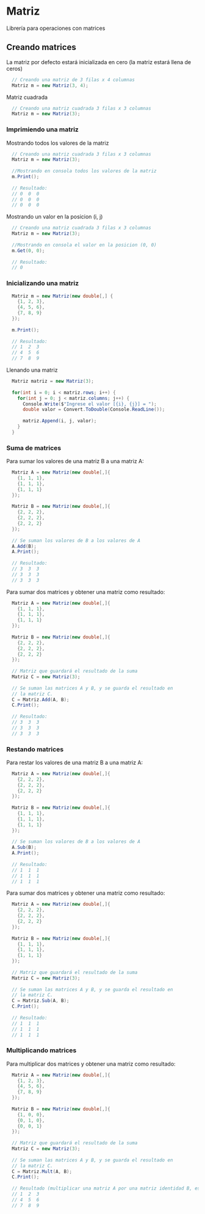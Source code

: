 # Matriz
Librería para operaciones con matrices

## Creando matrices
La matriz por defecto estará inicializada en cero (la matriz estará llena de ceros)

```c#
  // Creando una matriz de 3 filas x 4 columnas
  Matriz m = new Matriz(3, 4);
```

Matriz cuadrada 

```c#
  // Creando una matriz cuadrada 3 filas x 3 columnas
  Matriz m = new Matriz(3);
```

### Imprimiendo una matriz

Mostrando todos los valores de la matriz

```c#
  // Creando una matriz cuadrada 3 filas x 3 columnas
  Matriz m = new Matriz(3);
  
  //Mostrando en consola todos los valores de la matriz
  m.Print();
 
  // Resultado:
  // 0  0  0
  // 0  0  0
  // 0  0  0
```

Mostrando un valor en la posicion (i, j)

```c#
  // Creando una matriz cuadrada 3 filas x 3 columnas
  Matriz m = new Matriz(3);
  
  //Mostrando en consola el valor en la posicion (0, 0)
  m.Get(0, 0);
 
  // Resultado:
  // 0
```

### Inicializando una matriz

```c#
  Matriz m = new Matriz(new double[,] {
    {1, 2, 3},
    {4, 5, 6},
    {7, 8, 9}
  });
  
  m.Print();
  
  // Resultado:
  // 1  2  3
  // 4  5  6
  // 7  8  9
```

Llenando una matriz

```c#
  Matriz matriz = new Matriz(3);
  
  for(int i = 0; i < matriz.rows; i++) {
    for(int j = 0; j < matriz.columns; j++) {
      Console.Write($"Ingrese el valor [{i}, {j}] = ");
      double valor = Convert.ToDouble(Console.ReadLine());
      
      matriz.Append(i, j, valor);
    }
  }
```

### Suma de matrices

Para sumar los valores de una matriz B a una matriz A:

```c#
  Matriz A = new Matriz(new double[,]{
    {1, 1, 1},
    {1, 1, 1},
    {1, 1, 1}
  });
  
  Matriz B = new Matriz(new double[,]{
    {2, 2, 2},
    {2, 2, 2},
    {2, 2, 2}
  });
  
  // Se suman los valores de B a los valores de A
  A.Add(B);
  A.Print();
  
  // Resultado:
  // 3  3  3
  // 3  3  3
  // 3  3  3
```

Para sumar dos matrices y obtener una matriz como resultado:

```c#
  Matriz A = new Matriz(new double[,]{
    {1, 1, 1},
    {1, 1, 1},
    {1, 1, 1}
  });
  
  Matriz B = new Matriz(new double[,]{
    {2, 2, 2},
    {2, 2, 2},
    {2, 2, 2}
  });
  
  // Matriz que guardará el resultado de la suma
  Matriz C = new Matriz(3);
  
  // Se suman las matrices A y B, y se guarda el resultado en
  // la matriz C.
  C = Matriz.Add(A, B);
  C.Print();
  
  // Resultado:
  // 3  3  3
  // 3  3  3
  // 3  3  3
```

### Restando matrices

Para restar los valores de una matriz B a una matriz A:

```c#
  Matriz A = new Matriz(new double[,]{
    {2, 2, 2},
    {2, 2, 2},
    {2, 2, 2}
  });
  
  Matriz B = new Matriz(new double[,]{
    {1, 1, 1},
    {1, 1, 1},
    {1, 1, 1}
  });
  
  // Se suman los valores de B a los valores de A
  A.Sub(B);
  A.Print();
  
  // Resultado:
  // 1  1  1
  // 1  1  1
  // 1  1  1
```

Para sumar dos matrices y obtener una matriz como resultado:

```c#
  Matriz A = new Matriz(new double[,]{
    {2, 2, 2},
    {2, 2, 2},
    {2, 2, 2}
  });
  
  Matriz B = new Matriz(new double[,]{
    {1, 1, 1},
    {1, 1, 1},
    {1, 1, 1}
  });
  
  // Matriz que guardará el resultado de la suma
  Matriz C = new Matriz(3);
  
  // Se suman las matrices A y B, y se guarda el resultado en
  // la matriz C.
  C = Matriz.Sub(A, B);
  C.Print();
  
  // Resultado:
  // 1  1  1
  // 1  1  1
  // 1  1  1
```

### Multiplicando matrices

Para multiplicar dos matrices y obtener una matriz como resultado:

```c#
  Matriz A = new Matriz(new double[,]{
    {1, 2, 3},
    {4, 5, 6},
    {7, 8, 9}
  });
  
  Matriz B = new Matriz(new double[,]{
    {1, 0, 0},
    {0, 1, 0},
    {0, 0, 1}
  });
  
  // Matriz que guardará el resultado de la suma
  Matriz C = new Matriz(3);
  
  // Se suman las matrices A y B, y se guarda el resultado en
  // la matriz C.
  C = Matriz.Mult(A, B);
  C.Print();
  
  // Resultado (multiplicar una matriz A por una matriz identidad B, es equivalente a multiplicar cada elemento de la matriz A por 1):
  // 1  2  3
  // 4  5  6
  // 7  8  9
```
